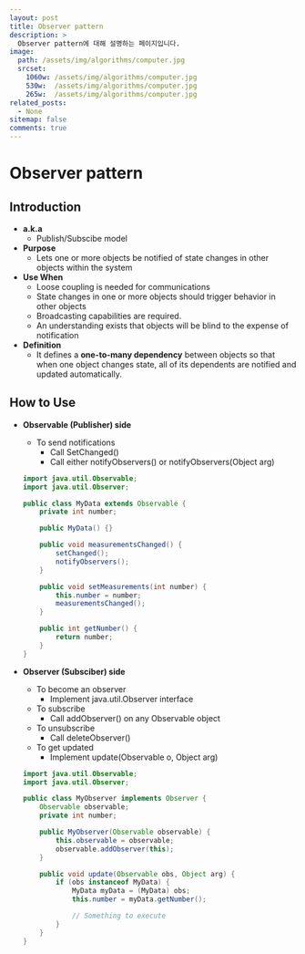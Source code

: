 ```yaml
---
layout: post
title: Observer pattern
description: >
  Observer pattern에 대해 설명하는 페이지입니다.
image: 
  path: /assets/img/algorithms/computer.jpg
  srcset:
    1060w: /assets/img/algorithms/computer.jpg
    530w:  /assets/img/algorithms/computer.jpg
    265w:  /assets/img/algorithms/computer.jpg
related_posts:
  - None
sitemap: false
comments: true
---
```


# Observer pattern

## Introduction
- **a.k.a**
  - Publish/Subscibe model
- **Purpose**
  - Lets one or more objects be notified of state changes in other objects within the system
- **Use When**
  - Loose coupling is needed for communications
  - State changes in one or more objects should trigger behavior in other objects
  - Broadcasting capabilities are required.
  - An understanding exists that objects will be blind to the expense of notification
- **Definition**
  - It defines a **one-to-many dependency** between objects so that when one object changes state, all of its dependents are notified and updated automatically.

## How to Use
- **Observable (Publisher) side**
  - To send notifications
    - Call SetChanged()
    - Call either notifyObservers() or notifyObservers(Object arg)
  
  ```java
  import java.util.Observable;
  import java.util.Observer;

  public class MyData extends Observable {
      private int number;

      public MyData() {}

      public void measurementsChanged() {
          setChanged();
          notifyObservers();
      }

      public void setMeasurements(int number) {
          this.number = number;
          measurementsChanged();
      }

      public int getNumber() {
          return number;
      }
  }
  ```

- **Observer (Subsciber) side**
  - To become an observer
    - Implement java.util.Observer interface
  - To subscribe
    - Call addObserver() on any Observable object
  - To unsubscribe
    - Call deleteObserver()
  - To get updated
    - Implement update(Observable o, Object arg)
  
  ```java
  import java.util.Observable;
  import java.util.Observer;

  public class MyObserver implements Observer {
      Observable observable;
      private int number;

      public MyObserver(Observable observable) {
          this.observable = observable;
          observable.addObserver(this);
      }

      public void update(Observable obs, Object arg) {
          if (obs instanceof MyData) {
              MyData myData = (MyData) obs;
              this.number = myData.getNumber();

              // Something to execute
          }
      }
  }
  ```